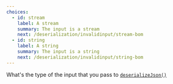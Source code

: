 ```yaml
---
choices:
  - id: stream
    label: A stream
    summary: The input is a stream
    next: /deserialization/invalidinput/stream-bom
  - id: string
    label: A string
    summary: The input is a string
    next: /deserialization/invalidinput/string-bom
---
```


What's the type of the input that you pass to [`deserializeJson()`](/v6/api/json/deserializejson/)